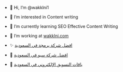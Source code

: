 
- 👋 Hi, I’m @wakklni1
- 👀 I’m interested in Content writing
- 🌱 I’m currently learning SEO Effective Content Writing
- 💞️ I’m working at <a href="https://wakklni.com//" title="شركة وكلني">wakklni.com</a> 
 - ✨ <a href="https://wakklni.com/%d8%a7%d9%81%d8%b6%d9%84-%d8%b4%d8%b1%d9%83%d8%a9-%d8%a8%d8%b1%d9%85%d8%ac%d8%a9-%d9%81%d9%8a-%d8%a7%d9%84%d8%b3%d8%b9%d9%88%d8%af%d9%8a%d8%a9//">افضل شركة برمجة في السعودية</a>

- 🚀 <a href="https://wakklni.com/%d8%a7%d9%81%d8%b6%d9%84-%d8%b4%d8%b1%d9%83%d8%a9-%d8%b3%d9%8a%d9%88-%d9%81%d9%8a-%d8%a7%d9%84%d8%b3%d8%b9%d9%88%d8%af%d9%8a%d8%a9-0966506535043/">افضل شركة سيو في السعودية</a>

- 🙌 <a href="https://wakklni.com/%d8%a8%d8%a7%d9%82%d8%a7%d8%aa-%d8%a7%d9%84%d8%aa%d8%b3%d9%88%d9%8a%d9%82-%d8%a7%d9%84%d9%85%d8%aa%d9%83%d8%a7%d9%85%d9%84/">باقات التسويق الإلكتروني في السعودية</a>
<!---
wakklni1/wakklni1 is a ✨ special ✨ repository because its `README.md` (this file) appears on your GitHub profile.
You can click the Preview link to take a look at your changes.
--->
